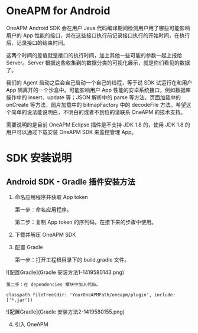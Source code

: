 # OneAPM for Android

OneAPM Android SDK 会在用户 Java 代码编译期间检测用户用了哪些可能影响用户的 App 性能的接口，并在这些接口执行前记录接口执行的开始时间，在执行后，记录接口的结束时间。

这两个时间的差值就是接口的执行时间，加上其他一些可能的参数一起上报给 Server。Server 根据这些收集到的数据分类的可视化展示，就是你们看见的数据了。

我们的 Agent 启动之后会自己启动一个自己的线程，等于说 SDK 试运行在和用户 App 隔离开的一个沙盒中。可能影响用户 App 性能的安卓系统接口，例如数据库操作中的 insert、update 等；JSON 解析中的 parse 等方法，页面加载中的 onCreate 等方法，图片加载中的 bitmapFactory 中的 decodeFile 方法。希望这个简单的说法能说明白，不明白的或者不到位的请联系 OneAPM 的技术支持。

需要说明的是目前 OneAPM Eclipse 插件是不支持 JDK 1.8 的，使用 JDK 1.8 的用户可以通过下载安装 OneAPM SDK 来监控管理 App。

# SDK 安装说明

## Android SDK - Gradle 插件安装方法

1. 命名应用程序并获取 App token

    第一步：命名应用程序。

    第二步：复制 App token 的序列码，在接下来的步骤中使用。
    
2. 下载并解压 OneAPM SDK

3. 配置 Gradle

    第一步：打开工程根目录下的 build.gradle 文件。

![配置Gradle](Gradle 安装方法1-1419580143.png)

    第二步：在 dependencies 模块中加入代码。

```classpath fileTree(dir: 'YourOneAPMPath/oneapm/plugin', include: ['*.jar'])```

![配置Gradle](Gradle 安装方法2-1419580155.png)

4. 引入 OneAPM






